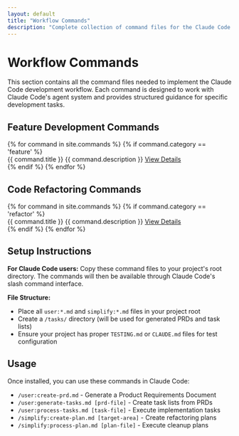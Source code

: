 ```yaml
---
layout: default
title: "Workflow Commands"
description: "Complete collection of command files for the Claude Code development workflow"
---
```


# Workflow Commands

This section contains all the command files needed to implement the Claude Code development workflow. Each command is designed to work with Claude Code's agent system and provides structured guidance for specific development tasks.

## Feature Development Commands

<div class="resource-category">
{% for command in site.commands %}
{% if command.category == 'feature' %}
<div class="file-item">
    <div class="file-header">
        <span class="file-name">{{ command.title }}</span>
        <span class="file-desc">{{ command.description }}</span>
        <a href="{{ command.url | relative_url }}" class="btn btn-primary">View Details</a>
    </div>
</div>
{% endif %}
{% endfor %}
</div>

## Code Refactoring Commands

<div class="resource-category">
{% for command in site.commands %}
{% if command.category == 'refactor' %}
<div class="file-item">
    <div class="file-header">
        <span class="file-name">{{ command.title }}</span>
        <span class="file-desc">{{ command.description }}</span>
        <a href="{{ command.url | relative_url }}" class="btn btn-primary">View Details</a>
    </div>
</div>
{% endif %}
{% endfor %}
</div>

## Setup Instructions

**For Claude Code users:** Copy these command files to your project's root directory. The commands will then be available through Claude Code's slash command interface.

**File Structure:**
- Place all `user:*.md` and `simplify:*.md` files in your project root
- Create a `/tasks/` directory (will be used for generated PRDs and task lists)
- Ensure your project has proper `TESTING.md` or `CLAUDE.md` files for test configuration

## Usage

Once installed, you can use these commands in Claude Code:

- `/user:create-prd.md` - Generate a Product Requirements Document
- `/user:generate-tasks.md [prd-file]` - Create task lists from PRDs
- `/user:process-tasks.md [task-file]` - Execute implementation tasks
- `/simplify:create-plan.md [target-area]` - Create refactoring plans
- `/simplify:process-plan.md [plan-file]` - Execute cleanup plans
